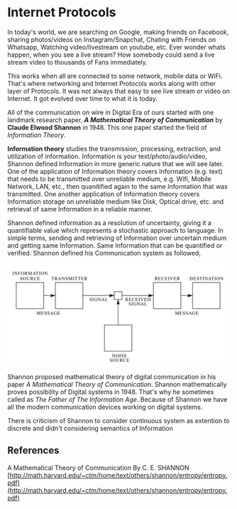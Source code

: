 # Internet Protocols

In today's world, we are searching on Google, making friends on Facebook, sharing photos/videos on Instagram/Snapchat, Chating with Friends on Whatsapp, Watching video/livestream on youtube, etc. Ever wonder whats happen, when you see a live stream? How somebody could send a live stream video to thousands of Fans immediately.

This works when all are connected to some network, mobile data or WiFi. That's where networking and Internet Protocols works along with other layer of Protocols. It was not always that easy to see live stream or video on Internet. It got evolved over time to what it is today.

All of the communication on wire in Digital Era of ours started with one landmark research paper, ***A Mathematical Theory of Communication*** by **Claude Elwood Shannon** in 1948. This one paper started the field of *Information Theory*. 

**Information theory** studies the transmission, processing, extraction, and utilization of information. Information is your text/photo/audio/video, Shannon defined Information in more generic nature that we will see later. One of the application of Information theory covers Information (e.g. text) that needs to be transmitted over unreliable medium, e.g. Wifi, Mobile Network, LAN, etc., then quanitified again to the same Information that was transmitted. One another application of Information theory covers Information storage on unreliable medium like Disk, Optical drive, etc. and retrieval of same Information in a reliable manner. 

Shannon defined information as a resolution of uncertainty, giving it a quantifiable value which represents a stochastic approach to language. In simple terms, sending and retrieving of Information over uncertain medium and getting same Information. Same Information that can be quantified or verified. Shannon defined his Communication system as followed,

![Shannon Communication System](./images/internet-protocols/shannon-entropy.png)

Shannon proposed mathematical theory of digital communication in his paper *A Mathematical Theory of Communication*. Shannon mathematically proves possibility of Digital systems in 1948. That's why he sometimes called as *The Father of The Information Age*. Because of Shannon we have all the modern communication devices working on digital systems.

There is criticism of Shannon to consider continuous system as extention to discrete and didn't considering semantics of Information 
 

## References
A Mathematical Theory of Communication By C. E. SHANNON [http://math.harvard.edu/~ctm/home/text/others/shannon/entropy/entropy.pdf](http://math.harvard.edu/~ctm/home/text/others/shannon/entropy/entropy.pdf)
<!--stackedit_data:
eyJwcm9wZXJ0aWVzIjoiZXh0ZW5zaW9uczpcbiAgcHJlc2V0Oi
BnZm1cbiIsImhpc3RvcnkiOls4MTkwNzA2MTQsLTEwMTY0NTc3
NTEsMTk3MDQ1OTE4LDg0MTE1NzA5NywxNTk5OTkyNDA2LDg4Nj
M0NDU2OSw5MzE2ODMxMDMsLTk1NTM2OTI2OSw3MDg0MzY4OTcs
NjM3MjM2NDY3LC02OTg0ODQ4MzIsLTE4ODA5MDY1NDQsMTI1OT
QxMzEzNywxMDg1MjA1NTE2LC0xMjUyNjY2NjI0LDExMjc5OTEy
NTMsLTc1ODE2NTQwMCwtMTg5MTUyMzQ3MSwxNzgxNjA5MjE5LD
k1NTEwNTA2MF19
-->